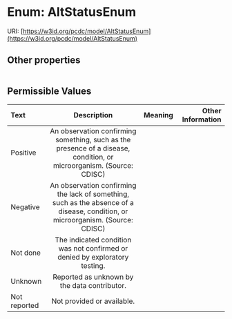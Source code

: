 
# Enum: AltStatusEnum




URI: [https://w3id.org/pcdc/model/AltStatusEnum](https://w3id.org/pcdc/model/AltStatusEnum)


## Other properties

|  |  |  |
| --- | --- | --- |

## Permissible Values

| Text | Description | Meaning | Other Information |
| :--- | :---: | :---: | ---: |
| Positive | An observation confirming something, such as the presence of a disease, condition, or microorganism. (Source: CDISC) |  |  |
| Negative | An observation confirming the lack of something, such as the absence of a disease, condition, or microorganism. (Source: CDISC) |  |  |
| Not done | The indicated condition was not confirmed or denied by exploratory testing. |  |  |
| Unknown | Reported as unknown by the data contributor. |  |  |
| Not reported | Not provided or available. |  |  |

